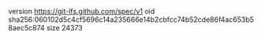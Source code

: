 version https://git-lfs.github.com/spec/v1
oid sha256:060102d5c4cf5696c14a235666e14b2cbfcc74b52cde86f4ac653b58aec5c874
size 24373
